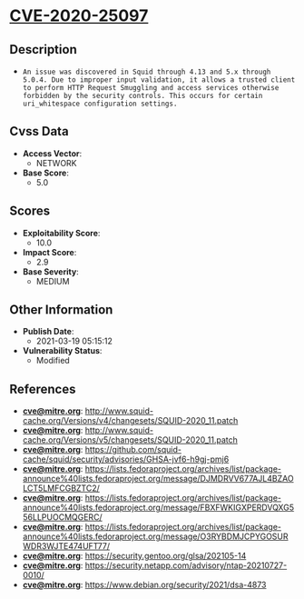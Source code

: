 
# [CVE-2020-25097](https://cve.mitre.org/cgi-bin/cvename.cgi?name=CVE-2020-25097)

## Description

- `An issue was discovered in Squid through 4.13 and 5.x through 5.0.4. Due to improper input validation, it allows a trusted client to perform HTTP Request Smuggling and access services otherwise forbidden by the security controls. This occurs for certain uri_whitespace configuration settings.`

## Cvss Data

- **Access Vector**:
  - NETWORK
- **Base Score**:
  - 5.0

## Scores

- **Exploitability Score**:
  - 10.0
- **Impact Score**:
  - 2.9
- **Base Severity**:
  - MEDIUM

## Other Information

- **Publish Date**:
  - 2021-03-19 05:15:12
- **Vulnerability Status**:
  - Modified

## References

- **cve@mitre.org**: http://www.squid-cache.org/Versions/v4/changesets/SQUID-2020_11.patch
- **cve@mitre.org**: http://www.squid-cache.org/Versions/v5/changesets/SQUID-2020_11.patch
- **cve@mitre.org**: https://github.com/squid-cache/squid/security/advisories/GHSA-jvf6-h9gj-pmj6
- **cve@mitre.org**: https://lists.fedoraproject.org/archives/list/package-announce%40lists.fedoraproject.org/message/DJMDRVV677AJL4BZAOLCT5LMFCGBZTC2/
- **cve@mitre.org**: https://lists.fedoraproject.org/archives/list/package-announce%40lists.fedoraproject.org/message/FBXFWKIGXPERDVQXG556LLPUOCMQGERC/
- **cve@mitre.org**: https://lists.fedoraproject.org/archives/list/package-announce%40lists.fedoraproject.org/message/O3RYBDMJCPYGOSURWDR3WJTE474UFT77/
- **cve@mitre.org**: https://security.gentoo.org/glsa/202105-14
- **cve@mitre.org**: https://security.netapp.com/advisory/ntap-20210727-0010/
- **cve@mitre.org**: https://www.debian.org/security/2021/dsa-4873
